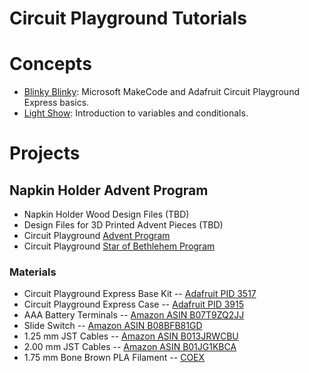 # Circuit Playground Tutorials

# Concepts
* [Blinky Blinky](https://makecode.adafruit.com/#tutorial:https://github.com/hikerguy1900/Circuit_Playground_Blinky_Blinky):
Microsoft MakeCode and Adafruit Circuit Playground Express basics.
* [Light Show](https://makecode.adafruit.com/#tutorial:https://github.com/hikerguy1900/Circuit_Playground_Light_Show):
Introduction to variables and conditionals.

# Projects

## Napkin Holder Advent Program
* Napkin Holder Wood Design Files (TBD)
* Design Files for 3D Printed Advent Pieces (TBD) 
* Circuit Playground [Advent Program](https://makecode.adafruit.com/#tutorial:https://github.com/hikerguy1900/Circuit_Playground_Advent)
* Circuit Playground [Star of Bethlehem Program](https://makecode.adafruit.com/#tutorial:https://github.com/hikerguy1900/star_of_bethlehem)

### Materials
* Circuit Playground Express Base Kit -- [Adafruit PID 3517](https://www.adafruit.com/product/3517)
* Circuit Playground Express Case -- [Adafruit PID 3915](https://www.adafruit.com/product/3915)
* AAA Battery Terminals -- [Amazon ASIN B07T9ZQ2JJ](http://smile.amazon.com/gp/product/B07T9ZQ2JJ)
* Slide Switch -- [Amazon ASIN B08BFB81GD](https://smile.amazon.com/gp/product/B08BFB81GD)
* 1.25 mm JST Cables -- [Amazon ASIN B013JRWCBU](https://smile.amazon.com/gp/product/B013JRWCBU)
* 2.00 mm JST Cables -- [Amazon ASIN B01JG1KBCA](https://smile.amazon.com/gp/product/B01JG1KBCA)
* 1.75 mm Bone Brown PLA Filament -- [COEX](https://coexllc.com/product/3d-filaments/pla-filament/pla/bone-brown-pla-1-75mm/)